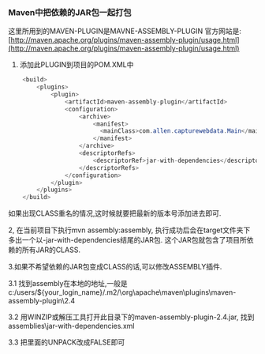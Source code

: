 ### Maven中把依赖的JAR包一起打包

这里所用到的MAVEN-PLUGIN是MAVNE-ASSEMBLY-PLUGIN
官方网站是:[http://maven.apache.org/plugins/maven-assembly-plugin/usage.html](http://maven.apache.org/plugins/maven-assembly-plugin/usage.html)

1. 添加此PLUGIN到项目的POM.XML中
```java
	<build>  
        <plugins>  
            <plugin>  
                <artifactId>maven-assembly-plugin</artifactId>  
                <configuration>  
                    <archive>  
                        <manifest>  
                          <mainClass>com.allen.capturewebdata.Main</mainClass>  
                        </manifest>  
                    </archive>  
                    <descriptorRefs>  
                        <descriptorRef>jar-with-dependencies</descriptorRef>  
                    </descriptorRefs>  
                </configuration>  
            </plugin>  
        </plugins>  
    </build>  
```

如果出现CLASS重名的情况,这时候就要把最新的版本号添加进去即可.

2, 在当前项目下执行mvn assembly:assembly, 执行成功后会在target文件夹下多出一个以-jar-with-dependencies结尾的JAR包. 这个JAR包就包含了项目所依赖的所有JAR的CLASS.
 
3.如果不希望依赖的JAR包变成CLASS的话,可以修改ASSEMBLY插件.
  
3.1 找到assembly在本地的地址,一般是c:/users/${your_login_name}/.m2/\org\apache\maven\plugins\maven-assembly-plugin\2.4

3.2 用WINZIP或解压工具打开此目录下的maven-assembly-plugin-2.4.jar, 找到assemblies\jar-with-dependencies.xml

3.3 把里面的UNPACK改成FALSE即可